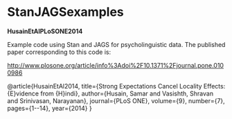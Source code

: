 StanJAGSexamples
================

**HusainEtAlPLoSONE2014**

Example code using Stan and JAGS for psycholinguistic data. The published paper corresponding to this code is:

http://www.plosone.org/article/info%3Adoi%2F10.1371%2Fjournal.pone.0100986

@article{HusainEtAl2014,
  title={Strong Expectations Cancel Locality Effects: {E}vidence from {H}indi},
  author={Husain, Samar and Vasishth, Shravan and Srinivasan, Narayanan},
  journal={PLoS ONE},
  volume={9},
  number={7},
  pages={1--14},
  year={2014}
}

